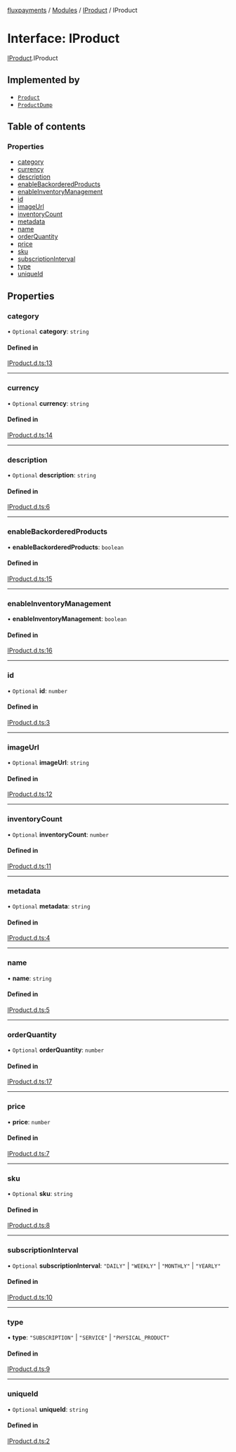 [fluxpayments](../README.md) / [Modules](../modules.md) / [IProduct](../modules/IProduct.md) / IProduct

# Interface: IProduct

[IProduct](../modules/IProduct.md).IProduct

## Implemented by

- [`Product`](../classes/Product.Product.md)
- [`ProductDump`](../classes/ProductDump.ProductDump.md)

## Table of contents

### Properties

- [category](IProduct.IProduct.md#category)
- [currency](IProduct.IProduct.md#currency)
- [description](IProduct.IProduct.md#description)
- [enableBackorderedProducts](IProduct.IProduct.md#enablebackorderedproducts)
- [enableInventoryManagement](IProduct.IProduct.md#enableinventorymanagement)
- [id](IProduct.IProduct.md#id)
- [imageUrl](IProduct.IProduct.md#imageurl)
- [inventoryCount](IProduct.IProduct.md#inventorycount)
- [metadata](IProduct.IProduct.md#metadata)
- [name](IProduct.IProduct.md#name)
- [orderQuantity](IProduct.IProduct.md#orderquantity)
- [price](IProduct.IProduct.md#price)
- [sku](IProduct.IProduct.md#sku)
- [subscriptionInterval](IProduct.IProduct.md#subscriptioninterval)
- [type](IProduct.IProduct.md#type)
- [uniqueId](IProduct.IProduct.md#uniqueid)

## Properties

### category

• `Optional` **category**: `string`

#### Defined in

[IProduct.d.ts:13](https://github.com/fluxpayments1/fluxpayments_api_ts/blob/8d6aca510985ca552d204b69c030f26c29c3f8f8/src/types/flux_types/IProduct.d.ts#L13)

___

### currency

• `Optional` **currency**: `string`

#### Defined in

[IProduct.d.ts:14](https://github.com/fluxpayments1/fluxpayments_api_ts/blob/8d6aca510985ca552d204b69c030f26c29c3f8f8/src/types/flux_types/IProduct.d.ts#L14)

___

### description

• `Optional` **description**: `string`

#### Defined in

[IProduct.d.ts:6](https://github.com/fluxpayments1/fluxpayments_api_ts/blob/8d6aca510985ca552d204b69c030f26c29c3f8f8/src/types/flux_types/IProduct.d.ts#L6)

___

### enableBackorderedProducts

• **enableBackorderedProducts**: `boolean`

#### Defined in

[IProduct.d.ts:15](https://github.com/fluxpayments1/fluxpayments_api_ts/blob/8d6aca510985ca552d204b69c030f26c29c3f8f8/src/types/flux_types/IProduct.d.ts#L15)

___

### enableInventoryManagement

• **enableInventoryManagement**: `boolean`

#### Defined in

[IProduct.d.ts:16](https://github.com/fluxpayments1/fluxpayments_api_ts/blob/8d6aca510985ca552d204b69c030f26c29c3f8f8/src/types/flux_types/IProduct.d.ts#L16)

___

### id

• `Optional` **id**: `number`

#### Defined in

[IProduct.d.ts:3](https://github.com/fluxpayments1/fluxpayments_api_ts/blob/8d6aca510985ca552d204b69c030f26c29c3f8f8/src/types/flux_types/IProduct.d.ts#L3)

___

### imageUrl

• `Optional` **imageUrl**: `string`

#### Defined in

[IProduct.d.ts:12](https://github.com/fluxpayments1/fluxpayments_api_ts/blob/8d6aca510985ca552d204b69c030f26c29c3f8f8/src/types/flux_types/IProduct.d.ts#L12)

___

### inventoryCount

• `Optional` **inventoryCount**: `number`

#### Defined in

[IProduct.d.ts:11](https://github.com/fluxpayments1/fluxpayments_api_ts/blob/8d6aca510985ca552d204b69c030f26c29c3f8f8/src/types/flux_types/IProduct.d.ts#L11)

___

### metadata

• `Optional` **metadata**: `string`

#### Defined in

[IProduct.d.ts:4](https://github.com/fluxpayments1/fluxpayments_api_ts/blob/8d6aca510985ca552d204b69c030f26c29c3f8f8/src/types/flux_types/IProduct.d.ts#L4)

___

### name

• **name**: `string`

#### Defined in

[IProduct.d.ts:5](https://github.com/fluxpayments1/fluxpayments_api_ts/blob/8d6aca510985ca552d204b69c030f26c29c3f8f8/src/types/flux_types/IProduct.d.ts#L5)

___

### orderQuantity

• `Optional` **orderQuantity**: `number`

#### Defined in

[IProduct.d.ts:17](https://github.com/fluxpayments1/fluxpayments_api_ts/blob/8d6aca510985ca552d204b69c030f26c29c3f8f8/src/types/flux_types/IProduct.d.ts#L17)

___

### price

• **price**: `number`

#### Defined in

[IProduct.d.ts:7](https://github.com/fluxpayments1/fluxpayments_api_ts/blob/8d6aca510985ca552d204b69c030f26c29c3f8f8/src/types/flux_types/IProduct.d.ts#L7)

___

### sku

• `Optional` **sku**: `string`

#### Defined in

[IProduct.d.ts:8](https://github.com/fluxpayments1/fluxpayments_api_ts/blob/8d6aca510985ca552d204b69c030f26c29c3f8f8/src/types/flux_types/IProduct.d.ts#L8)

___

### subscriptionInterval

• `Optional` **subscriptionInterval**: ``"DAILY"`` \| ``"WEEKLY"`` \| ``"MONTHLY"`` \| ``"YEARLY"``

#### Defined in

[IProduct.d.ts:10](https://github.com/fluxpayments1/fluxpayments_api_ts/blob/8d6aca510985ca552d204b69c030f26c29c3f8f8/src/types/flux_types/IProduct.d.ts#L10)

___

### type

• **type**: ``"SUBSCRIPTION"`` \| ``"SERVICE"`` \| ``"PHYSICAL_PRODUCT"``

#### Defined in

[IProduct.d.ts:9](https://github.com/fluxpayments1/fluxpayments_api_ts/blob/8d6aca510985ca552d204b69c030f26c29c3f8f8/src/types/flux_types/IProduct.d.ts#L9)

___

### uniqueId

• `Optional` **uniqueId**: `string`

#### Defined in

[IProduct.d.ts:2](https://github.com/fluxpayments1/fluxpayments_api_ts/blob/8d6aca510985ca552d204b69c030f26c29c3f8f8/src/types/flux_types/IProduct.d.ts#L2)
